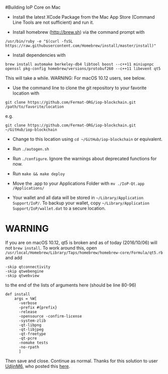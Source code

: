 <!-- #Installing IoP Core on OS X

Download the binary file from 
```
http://link.here
```
and extract. Move the .app file to your Applications folder. Your wallet and all data will be stored in `~/Library/Application Support/IoP/`. To backup your wallet, copy 
`~/Library/Application Support/IoP/wallet.dat` to a secure location. -->

#Building IoP Core on Mac

* Install the latest XCode Package from the Mac App Store (Command Line Tools are not sufficient) and run it.

* Install homebrew (http://brew.sh) via the command prompt with
```
/usr/bin/ruby -e "$(curl -fsSL https://raw.githubusercontent.com/Homebrew/install/master/install)"
```
* Install dependencies with
```
brew install automake berkeley-db4 libtool boost --c++11 miniupnpc openssl pkg-config homebrew/versions/protobuf260 --c++11 libevent qt5
``` 
This will take a while. WARNING: For macOS 10.12 users, see below.
* Use the command line to clone the git repository to your favorite location with 
```
git clone https://github.com/Fermat-ORG/iop-blockchain.git /path/to/favorite/location
```
e.g. 
```
git clone https://github.com/Fermat-ORG/iop-blockchain.git ~/GitHub/iop-blockchain
```
* Change to this location using `cd ~/GitHub/iop-blockchain` or equivalent.

* Run `./autogen.sh`

* Run `./configure`. Ignore the warnings about deprecated functions for now.

* Run `make && make deploy`

* Move the .app to your Applications Folder with `mv ./IoP-Qt.app /Applications/`

* Your wallet and all data will be stored in `~/Library/Application Support/IoP/`. To backup your wallet, copy 
`~/Library/Application Support/IoP/wallet.dat` to a secure location. 

# WARNING
If you are on macOS 10.12, qt5 is broken and as of today (2016/10/06) will not `brew install`. To work around this, open `/usr/local/Homebrew/Library/Taps/homebrew/homebrew-core/Formula/qt5.rb` and add 

```
-skip qtconnectivity
-skip qtwebengine
-skip qtwebview
```

to the end of the lists of arguments here (should be line 80-96)

```
def install
    args = %W[
      -verbose
      -prefix #{prefix}
      -release
      -opensource -confirm-license
      -system-zlib
      -qt-libpng
      -qt-libjpeg
      -qt-freetype
      -qt-pcre
      -nomake tests
      -no-rpath
      ]
```

Then save and close. Continue as normal. Thanks for this solution to user [UdjinM6](https://github.com/UdjinM6), who posted this [here](https://github.com/Homebrew/homebrew-core/issues/4841#issuecomment-249177609).
